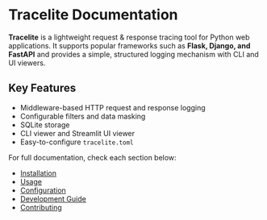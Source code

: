 # Tracelite Documentation

**Tracelite** is a lightweight request & response tracing tool for Python web applications. 
It supports popular frameworks such as **Flask, Django, and FastAPI** and provides a simple, structured logging mechanism with CLI and UI viewers.

## Key Features
- Middleware-based HTTP request and response logging
- Configurable filters and data masking
- SQLite storage
- CLI viewer and Streamlit UI viewer
- Easy-to-configure `tracelite.toml`

For full documentation, check each section below:
- [Installation](./installation.md)
- [Usage](./usage.md)
- [Configuration](./configuration.md)
- [Development Guide](./development.md)
- [Contributing](./contributing.md)